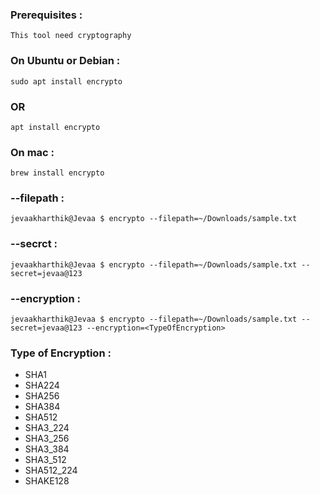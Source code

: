 ### Prerequisites : 
```
This tool need cryptography 
```
### On Ubuntu or Debian :
```
sudo apt install encrypto
```
### OR
```
apt install encrypto
```
### On mac : 
```
brew install encrypto
```
### --filepath : 
```
jevaakharthik@Jevaa $ encrypto --filepath=~/Downloads/sample.txt
```
### --secrct :
```
jevaakharthik@Jevaa $ encrypto --filepath=~/Downloads/sample.txt --secret=jevaa@123
```
### --encryption :
```
jevaakharthik@Jevaa $ encrypto --filepath=~/Downloads/sample.txt --secret=jevaa@123 --encryption=<TypeOfEncryption>
```
### Type of Encryption :

- SHA1
- SHA224
- SHA256
- SHA384
- SHA512
- SHA3_224
- SHA3_256
- SHA3_384 
- SHA3_512
- SHA512_224
- SHAKE128

